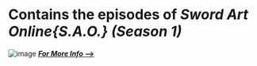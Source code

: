 # **Contains the episodes of** *Sword Art Online{S.A.O.}* ***(Season 1)***


![image](https://user-images.githubusercontent.com/90706834/209464070-ee457ffd-f4a1-4cb4-8047-4a1bc532514a.png)
***[For More Info -->](https://anilist.co/anime/11757/Sword-Art-Online/)***
